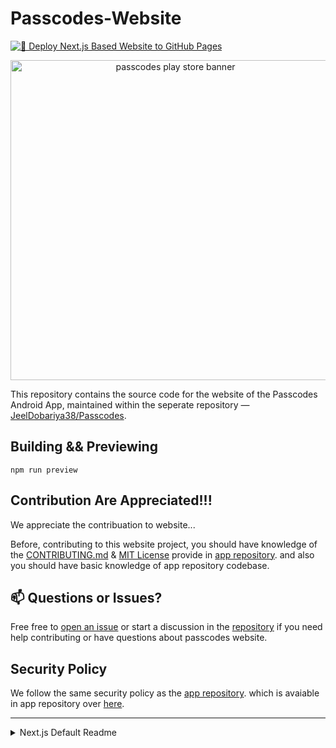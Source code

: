 # Passcodes-Website

[![🚀 Deploy Next.js Based Website to GitHub Pages](https://github.com/JeelDobariya38/Passcodes-Website/actions/workflows/nextjs-build-githubpages.yml/badge.svg)](https://github.com/JeelDobariya38/Passcodes-Website/actions/workflows/nextjs-build-githubpages.yml)

<p align="center">
  <img width="512"src="https://github.com/user-attachments/assets/88e63483-9930-4ce0-a01e-4564e18b3c71" alt="passcodes play store banner"  />
</p>

This repository contains the source code for the website of the Passcodes Android App, maintained within the seperate repository — [JeelDobariya38/Passcodes](https://github.com/JeelDobariya38/Passcodes).

## Building && Previewing

```
npm run preview
```

## Contribution Are Appreciated!!!

We appreciate the contribuation to website...

Before, contributing to this website project, you should have knowledge of the [CONTRIBUTING.md](https://github.com/JeelDobariya38/Passcodes/blob/main/CONTRIBUTING.md) & [MIT License](https://github.com/JeelDobariya38/Passcodes/blob/main/LICENSE.txt) provide in [app repository](https://github.com/JeelDobariya38/Passcodes). and also you should have basic knowledge of app repository codebase.

## 📫 Questions or Issues?

Free free to [open an issue](https://github.com/JeelDobariya38/Passcodes-Website/issues) or start a discussion in the [repository](https://github.com/JeelDobariya38/Passcodes-Website) if you need help contributing or have questions about passcodes website.

## Security Policy

We follow the same security policy as the [app repository](https://github.com/JeelDobariya38/Passcodes). which is avaiable in app repository over [here](https://github.com/JeelDobariya38/Passcodes/blob/main/SECURITY.md).

---

<details>

<summary>Next.js Default Readme</summary>

````markdown
This is a [Next.js](https://nextjs.org) project bootstrapped with [`create-next-app`](https://github.com/vercel/next.js/tree/canary/packages/create-next-app).

## Getting Started

First, run the development server:

```bash
npm run dev

# or

yarn dev

# or

pnpm dev

# or

bun dev
```

Open [http://localhost:3000](http://localhost:3000) with your browser to see the result.

You can start editing the page by modifying `app/page.js`. The page auto-updates as you edit the file.

This project uses [`next/font`](https://nextjs.org/docs/app/building-your-application/optimizing/fonts) to automatically optimize and load [Geist](https://vercel.com/font), a new font family for Vercel.

## Learn More

To learn more about Next.js, take a look at the following resources:

- [Next.js Documentation](https://nextjs.org/docs) - learn about Next.js features and API.
- [Learn Next.js](https://nextjs.org/learn) - an interactive Next.js tutorial.

You can check out [the Next.js GitHub repository](https://github.com/vercel/next.js) - your feedback and contributions are welcome!

## Deploy on Vercel

The easiest way to deploy your Next.js app is to use the [Vercel Platform](https://vercel.com/new?utm_medium=default-template&filter=next.js&utm_source=create-next-app&utm_campaign=create-next-app-readme) from the creators of Next.js.

Check out our [Next.js deployment documentation](https://nextjs.org/docs/app/building-your-application/deploying) for more details.
````

</details>
